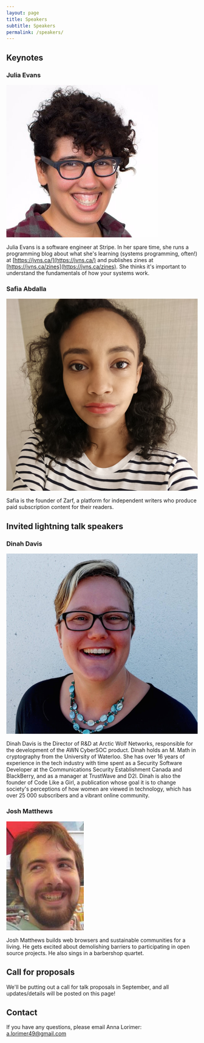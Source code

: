 ```yaml
---
layout: page
title: Speakers
subtitle: Speakers
permalink: /speakers/
---
```


<div class="pretty-links">

## Keynotes

### Julia Evans

![](/assets/img/speakers/julia.jpg)

Julia Evans is a software engineer at Stripe. In her spare time, she runs a programming blog about what she's learning (systems programming, often!) at [https://jvns.ca/](https://jvns.ca/) and publishes zines at [https://jvns.ca/zines](https://jvns.ca/zines). She thinks it's important to understand the fundamentals of how your systems work.

### Safia Abdalla

![](/assets/img/speakers/safia.jpg)

Safia is the founder of Zarf, a platform for independent writers who produce paid subscription content for their readers.

## Invited lightning talk speakers

### Dinah Davis

![](/assets/img/speakers/dinah.jpg)

Dinah Davis is the Director of R&D at Arctic Wolf Networks, responsible for the development of the AWN CyberSOC product. Dinah holds an M. Math in cryptography from the University of Waterloo. She has over 16 years of experience in the tech industry with time spent as a Security Software Developer at the Communications Security Establishment Canada and BlackBerry, and as a manager at TrustWave and D2l. Dinah is also the founder of Code Like a Girl, a publication whose goal it is to change society's perceptions of how women are viewed in technology, which has over 25 000 subscribers and a vibrant online community.

### Josh Matthews

![](/assets/img/speakers/josh.jpg)

Josh Matthews builds web browsers and sustainable communities for a living. He gets excited about demolishing barriers to participating in open source projects. He also sings in a barbershop quartet.

## Call for proposals

We'll be putting out a call for talk proposals in September, and all updates/details will be posted on this page!

## Contact

If you have any questions, please email Anna Lorimer: [a.lorimer49@gmail.com](mailto:a.lorimer49@gmail.com)

</div>



